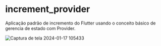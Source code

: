 # increment_provider

Aplicação padrão de incremento do Flutter usando o conceito básico de gerencia de estado com Provider.

![Captura de tela 2024-01-17 105433](https://github.com/luidemendesrios/app_incremento_provider/assets/66266273/cbb6c49d-6785-4ef6-8067-e4c5019d8a23)


